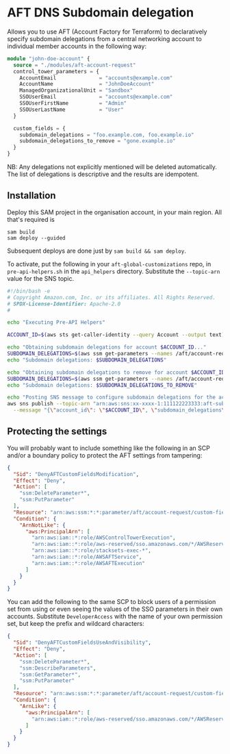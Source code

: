 # AFT DNS Subdomain delegation
Allows you to use AFT (Account Factory for Terraform) to declaratively specify subdomain
delegations from a central networking account to individual member accounts in the
following way:

```terraform
module "john-doe-account" {
  source = "./modules/aft-account-request"
  control_tower_parameters = {
    AccountEmail              = "accounts@example.com"
    AccountName               = "JohnDoeAccount"                                
    ManagedOrganizationalUnit = "Sandbox"  
    SSOUserEmail              = "accounts@example.com"
    SSOUserFirstName          = "Admin"
    SSOUserLastName           = "User"
  }

  custom_fields = {
    subdomain_delegations = "foo.example.com, foo.example.io"
    subdomain_delegations_to_remove = "gone.example.io"
  }
}
```

NB: Any delegations not explicitly mentioned will be deleted automatically. The list
of delegations is descriptive and the results are idempotent.


## Installation

Deploy this SAM project in the organisation account, in your main region. All that's required
is
```console
sam build
sam deploy --guided
```
Subsequent deploys are done just by `sam build && sam deploy`.

To activate, put the following in your `aft-global-customizations` repo, in `pre-api-helpers.sh`
in the `api_helpers` directory. Substitute the `--topic-arn` value for the SNS topic.

```bash
#!/bin/bash -e
# Copyright Amazon.com, Inc. or its affiliates. All Rights Reserved.
# SPDX-License-Identifier: Apache-2.0
#

echo "Executing Pre-API Helpers"

ACCOUNT_ID=$(aws sts get-caller-identity --query Account --output text)

echo "Obtaining subdomain delegations for account $ACCOUNT_ID..."
SUBDOMAIN_DELEGATIONS=$(aws ssm get-parameters --names /aft/account-request/custom-fields/subdomain_delegations --query "Parameters[0].Value")
echo "Subdomain delegations: $SUBDOMAIN_DELEGATIONS"

echo "Obtaining subdomain delegations to remove for account $ACCOUNT_ID..."
SUBDOMAIN_DELEGATIONS=$(aws ssm get-parameters --names /aft/account-request/custom-fields/subdomain_delegations_to_remove --query "Parameters[0].Value")
echo "Subdomain delegations: $SUBDOMAIN_DELEGATIONS_TO_REMOVE"

echo "Posting SNS message to configure subdomain delegations for the account $ACCOUNT_ID..."
aws sns publish --topic-arn "arn:aws:sns:xx-xxxx-1:111122223333:aft-subdomain-delegation-topic" \
  --message "{\"account_id\": \"$ACCOUNT_ID\", \"subdomain_delegations\": $SUBDOMAIN_DELEGATIONS, \"subdomain_delegations_to_remove\": $SUBDOMAIN_DELEGATIONS_TO_REMOVE}"
```


## Protecting the settings

You will probably want to include something like the following in an SCP and/or a boundary policy to protect the AFT settings 
from tampering:
```json
{
  "Sid": "DenyAFTCustomFieldsModification",
  "Effect": "Deny",
  "Action": [
    "ssm:DeleteParameter*",
    "ssm:PutParameter"
  ],
  "Resource": "arn:aws:ssm:*:*:parameter/aft/account-request/custom-fields/*",
  "Condition": {
    "ArnNotLike": {
      "aws:PrincipalArn": [
        "arn:aws:iam::*:role/AWSControlTowerExecution",
        "arn:aws:iam::*:role/aws-reserved/sso.amazonaws.com/*/AWSReservedSSO_AWSAdministratorAccess_*",
        "arn:aws:iam::*:role/stacksets-exec-*",
        "arn:aws:iam::*:role/AWSAFTService",
        "arn:aws:iam::*:role/AWSAFTExecution"
      ]
    }
  }
}
```

You can add the following to the same SCP to block users of a permission set from using or 
even seeing the values of the SSO parameters in their own accounts. Substitute `DeveloperAccess`
with the name of your own permission set, but keep the prefix and wildcard characters:
```json
{
  "Sid": "DenyAFTCustomFieldsUseAndVisibility",
  "Effect": "Deny",
  "Action": [
    "ssm:DeleteParameter*",
    "ssm:DescribeParameters",
    "ssm:GetParameter*",
    "ssm:PutParameter"
  ],
  "Resource": "arn:aws:ssm:*:*:parameter/aft/account-request/custom-fields/*",
  "Condition": {
    "ArnLike": {
      "aws:PrincipalArn": [
        "arn:aws:iam::*:role/aws-reserved/sso.amazonaws.com/*/AWSReservedSSO_DeveloperAccess_*"
      ]
    }
  }
}
```
